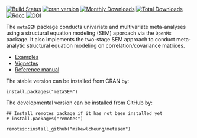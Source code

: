 [![Build Status](https://travis-ci.org/mikewlcheung/metasem.svg?branch=master)](https://travis-ci.org/mikewlcheung/metasem)
[![cran version](http://www.r-pkg.org/badges/version/metaSEM)](https://cran.r-project.org/package=metaSEM)
[![Monthly Downloads](https://cranlogs.r-pkg.org/badges/metaSEM)](https://cranlogs.r-pkg.org/badges/metaSEM)
[![Total Downloads](https://cranlogs.r-pkg.org/badges/grand-total/metaSEM)](https://cranlogs.r-pkg.org/badges/grand-total/metaSEM)
[![Rdoc](https://www.rdocumentation.org/badges/version/metaSEM)](https://www.rdocumentation.org/packages/metaSEM)
[![DOI](https://img.shields.io/badge/doi-10.3389/fpsyg.2014.01521-yellow.svg?style=flat)](https://doi.org/10.3389/fpsyg.2014.01521)

The `metaSEM` package conducts univariate and multivariate meta-analyses using a structural equation modeling (SEM) approach via the `OpenMx` package. It also implements the two-stage SEM approach to conduct meta-analytic structural equation modeling on correlation/covariance matrices.

* [Examples](https://cran.r-project.org/package=metaSEM/vignettes/Examples.html)
* [Vignettes](https://cran.r-project.org/package=metaSEM/vignettes/metaSEM.pdf)
* [Reference manual](https://cran.r-project.org/package=metaSEM/metaSEM.pdf)

The stable version can be installed from CRAN by:
```
install.packages("metaSEM")
```

The developmental version can be installed from GitHub by:
```
## Install remotes package if it has not been installed yet
# install.packages("remotes")

remotes::install_github("mikewlcheung/metasem")
```
